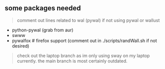 ## some packages needed 

> comment out lines related to wal (pywal) if not using pywal or wallust

- python-pywal (grab from aur)
- swww
- pywalfox # firefox support (comment out in ./scripts/randWall.sh if not desired)

> check out the laptop branch as im only using sway on my laptop currently. the main branch is most certainly outdated. 

